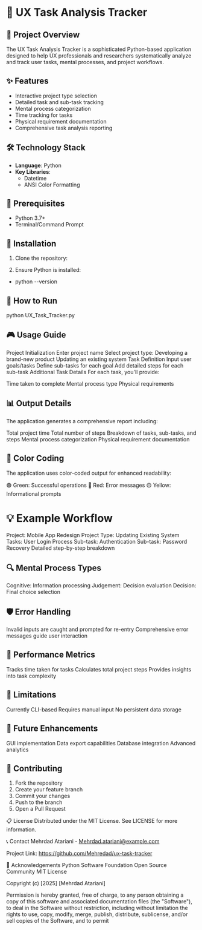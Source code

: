 # 🚀 UX Task Analysis Tracker

## 📝 Project Overview

The UX Task Analysis Tracker is a sophisticated Python-based application designed to help UX professionals and researchers systematically analyze and track user tasks, mental processes, and project workflows.

## ✨ Features

- Interactive project type selection
- Detailed task and sub-task tracking
- Mental process categorization
- Time tracking for tasks
- Physical requirement documentation
- Comprehensive task analysis reporting

## 🛠 Technology Stack

- **Language**: Python
- **Key Libraries**:
  - Datetime
  - ANSI Color Formatting

## 🚦 Prerequisites

- Python 3.7+
- Terminal/Command Prompt

## 🔧 Installation

1. Clone the repository:

2. Ensure Python is installed:

- python --version

## 🏃 How to Run

python UX_Task_Tracker.py

## 🎮 Usage Guide

Project Initialization
Enter project name
Select project type:
Developing a brand-new product
Updating an existing system
Task Definition
Input user goals/tasks
Define sub-tasks for each goal
Add detailed steps for each sub-task
Additional Task Details
For each task, you'll provide:

Time taken to complete
Mental process type
Physical requirements

## 📊 Output Details

The application generates a comprehensive report including:

Total project time
Total number of steps
Breakdown of tasks, sub-tasks, and steps
Mental process categorization
Physical requirement documentation

## 🌈 Color Coding

The application uses color-coded output for enhanced readability:

🟢 Green: Successful operations
🔴 Red: Error messages
🟡 Yellow: Informational prompts

# 💡 Example Workflow

Project: Mobile App Redesign
Project Type: Updating Existing System
Tasks:
User Login Process
Sub-task: Authentication
Sub-task: Password Recovery
Detailed step-by-step breakdown

## 🔍 Mental Process Types

Cognitive: Information processing
Judgement: Decision evaluation
Decision: Final choice selection

## 🛡️ Error Handling

Invalid inputs are caught and prompted for re-entry
Comprehensive error messages guide user interaction

## 🔬 Performance Metrics

Tracks time taken for tasks
Calculates total project steps
Provides insights into task complexity

## 🚧 Limitations

Currently CLI-based
Requires manual input
No persistent data storage

## 🔮 Future Enhancements

GUI implementation
Data export capabilities
Database integration
Advanced analytics

## 🤝 Contributing

1. Fork the repository
2. Create your feature branch
3. Commit your changes
4. Push to the branch
5. Open a Pull Request

📋 License
Distributed under the MIT License. See LICENSE for more information.

📞 Contact
Mehrdad Atariani - Mehrdad.atariani@example.com

Project Link: https://github.com/Mehredad/ux-task-tracker

🙏 Acknowledgements
Python Software Foundation
Open Source Community
MIT License

Copyright (c) [2025] [Mehrdad Atariani]

Permission is hereby granted, free of charge, to any person obtaining a copy of this software and associated documentation files (the "Software"), to deal in the Software without restriction, including without limitation the rights to use, copy, modify, merge, publish, distribute, sublicense, and/or sell copies of the Software, and to permit
